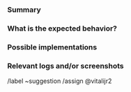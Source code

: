<!---
Please read this!

Before opening a new issue, make sure to search for keywords in the issues
filtered by the "enhancement" and "suggestion" labels:

- https://gitlab.com/bot-by/slf4j-aws-lambda/-/issues/?label_name%5B%5D=enhancement
- https://gitlab.com/bot-by/slf4j-aws-lambda/-/issues/?label_name%5B%5D=suggestion

and verify the issue you're about to submit isn't a duplicate.
--->

### Summary

<!-- A clear and concise description of what the feature is. -->

### What is the expected behavior?

<!-- Describe what you should see. -->

### Possible implementations

<!-- If you can, link to the line of code that might be responsible for the feature. -->

### Relevant logs and/or screenshots

<!-- Paste any relevant logs - please use code blocks (```) to format console output, logs, and code
 as it's tough to read otherwise. -->

/label ~suggestion
/assign @vitalijr2
